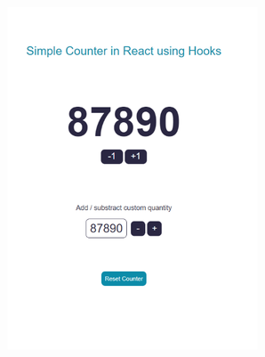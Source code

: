 <p style="text-align: center;">
    <img src="./src/img/counter-hooks.png" width="450" title="reg">
</p>
